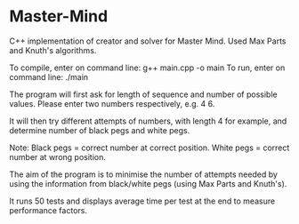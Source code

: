 # Master-Mind
C++ implementation of creator and solver for Master Mind. Used Max Parts and Knuth's algorithms.

To compile, enter on command line: g++ main.cpp -o main
To run, enter on command line: ./main

The program will first ask for length of sequence and number of possible values. Please enter two numbers respectively, e.g. 4 6. 

It will then try different attempts of numbers, with length 4 for example, and determine number of black pegs and white pegs.

Note: Black pegs = correct number at correct position. White pegs = correct number at wrong position.

The aim of the program is to minimise the number of attempts needed by using the information from black/white pegs (using Max Parts and Knuth's).

It runs 50 tests and displays average time per test at the end to measure performance factors.
